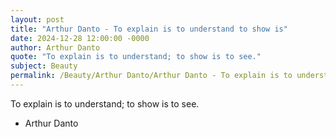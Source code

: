 ```yaml
---
layout: post
title: "Arthur Danto - To explain is to understand to show is"
date: 2024-12-28 12:00:00 -0000
author: Arthur Danto
quote: "To explain is to understand; to show is to see."
subject: Beauty
permalink: /Beauty/Arthur Danto/Arthur Danto - To explain is to understand to show is
---
```


To explain is to understand; to show is to see.

- Arthur Danto
